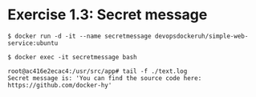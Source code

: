 # Exercise 1.3: Secret message

    $ docker run -d -it --name secretmessage devopsdockeruh/simple-web-service:ubuntu

    $ docker exec -it secretmessage bash

    root@ac416e2ecac4:/usr/src/app# tail -f ./text.log
    Secret message is: 'You can find the source code here: https://github.com/docker-hy'

